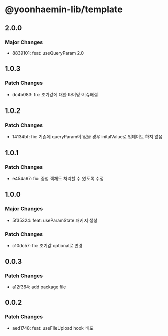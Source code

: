 # @yoonhaemin-lib/template

## 2.0.0

### Major Changes

- 8839101: feat: useQueryParam 2.0

## 1.0.3

### Patch Changes

- dc4b083: fix: 초기값에 대한 타이밍 이슈해결

## 1.0.2

### Patch Changes

- 14134bf: fix: 기존에 queryParam이 있을 경우 initalValue로 업데이트 하지 않음

## 1.0.1

### Patch Changes

- e454a97: fix: 중첩 객체도 처리할 수 있도록 수정

## 1.0.0

### Major Changes

- 5f35324: feat: useParamState 패키지 생성

### Patch Changes

- c10dc57: fix: 초기값 optional로 변경

## 0.0.3

### Patch Changes

- a12f364: add package file

## 0.0.2

### Patch Changes

- aed1748: feat: useFIleUpload hook 배포
